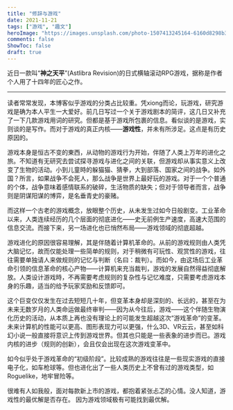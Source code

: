 ```yaml
---
title: "修辞与游戏"
date: 2021-11-21
tags: ["游戏", "趣文"]
heroImage: "https://images.unsplash.com/photo-1507413245164-6160d8298b31?ixlib=rb-1.2.1&q=80&fm=jpg&crop=entropy&cs=tinysrgb&w=2000&fit=max&ixid=eyJhcHBfaWQiOjExNzczfQ"
comments: false
ShowToc: false
draft: true
---
```


近日一款叫“**神之天平**”(Astlibra Revision)的日式横轴滚动RPG游戏，据称是作者个人用了十四年的匠心之作。

---

读者常常发现，本博客似乎游戏的分类占比较重。凭xiong而论，玩游戏，研究游戏是确为本人平生一大爱好。前几日写过一个关于游戏剧本的简评，这几日又补充了一下几款游戏用词的研究。但都是基于游戏所包裹的信息。看似谈的是游戏，实则谈的是写作。而对于游戏的真正内核——**游戏性**，并未有所涉足。这点是有历史原因的。

游戏本身是恒古不变的東西，从动物的游戏行为开始，伴随了人类上万年的进化之旅。不知道有无研究去尝试探寻游戏与进化之间的关联，但游戏却从事实意义上改变了生物的活动。小到儿童時的躲猫猫、猜拳，大到部落、国家之间的战争。如外国？所言，如果战争不会死人，那么战争是世界上最好玩的游戏。对于一个个普通的个体，战争意味着感情联系的破碎，生活物质的缺失；但对于领导者而言，战争则是阴谋阳谋的博弈，是名垂青史的豪赌。

而这样一个古老的游戏概念，放眼整个历史，从未发生过如今日般剧变。工业革命以来，人类连续经历的几个层面的彻底进化——史无前例生产速度，高速大范围的信息交流。而接下来，另一场进化也已悄然布局——游戏领域的彻底超越。

游戏进化的原因很容易理解，其是伴随着计算机革命的。从前的游戏规则由人类凭大脑记忆，故而仅能处理一些简单的规则，对于稍微有可玩性、观赏性的游戏，往往需要单独请人来做规则的记忆与判断（名曰：裁判）。而如今，由这场后工业革命引领的信息革命的核心产物——计算机来充当裁判，游戏的发展自然得益彻底解放。人类设计游戏時，不再需要考虑规则的复杂性与记忆难度，只需要考虑游戏本身的乐趣，适当的给予玩家奖励和反馈即可。

这个巨变仅仅发生在过去短短几十年，但变革本身却是深刻的、长远的，甚至在为未来无数岁月的人类命运做最终审判——因为从今往后，游戏——这个伴随生物演化历史的活动，从本质上再也没有理论上的可能发生超越这次“游戏革命”的变革。未来计算机的性能可以更高、图形表现力可以更强，什么3D、VR云云，甚至如科幻小说一般直接将意识上传到游戏世界。但其也只能是一些表象的进步而已。游戏内核的进步（规则的创新），会且仅会出现在这次游戏变革中。

如今似乎处于游戏革命的“初级阶段”。比较成熟的游戏往往是一些现实游戏的直接电子化，如车枪球等。但也进化出了一些人类历史上不曾有过的游戏类型，如Roguelike，地牢冒险等。

很难有人如我般，面对每款新上市的游戏，都抱着紧张忐忑的心情。没人知道，游戏性的最优解是否存在。
因为游戏领域极有可能找到最优解。
